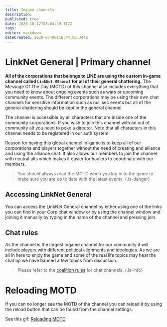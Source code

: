 ```yaml
---
title: Ingame channels
description: 
published: true
date: 2020-10-12T08:04:49.117Z
tags: 
editor: markdown
dateCreated: 2020-07-06T16:44:56.344Z
---
```


# LinkNet General | Primary channel
**All of the corporations that belongs to LINE are using the custom in-game channel called `LinkNet GEneral` for all of their general chattering.** The Message Of The Day (MOTD) of this channel also includes everything that you need to know about ongoing events such as wars or upcoming community events. The different corporations may be using their own chat channels for sensitive information such as null sec events but all of the general chattering should be kept in the general channel.

The channel is accessible by all characters that are inside one of the community corporations. If you wish to join this channel with an out of community alt you need to poke a director. Note that all characters in this channel needs to be registered in our auth system.

Reason for having this global channel in-game is to keep all of our corporations and players together without the need of creating and alliance and using the alliance chat. It also allows our members to join the channel with neutral alts which makes it easier for haulers to coordinate with our members.

> You should always read the MOTD when you log in to the game to make sure you are up to date with the latest events.
{.is-danger}

## Accessing LinkNet General
You can access the LinkNet General channel by either using one of the links you can find in your Corp chat window or by using the channel window and joining it manually by typing in the name of the channel and pressing join.

## Chat rules
As the channel is the largest ingame channel for our community it will include players with different political alignments and ideologies. As we are all in here to enjoy the game and some of the real life topics may heat the chat up we have banned a few topics from discussion.

> Please refer to the [coalition rules](/community/rules) for chat channels.
{.is-info}

# Reloading MOTD
If you can no longer see the MOTD of the channel you can reload it by using the reload button that can be found from the channel settings.

See this gif: [Reloading MOTD](/reload-motd_(1).mp4)
